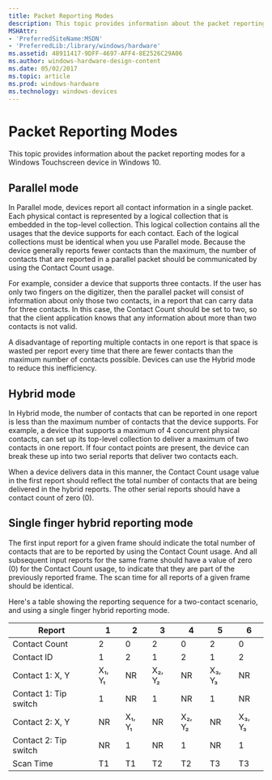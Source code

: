 ```yaml
---
title: Packet Reporting Modes
description: This topic provides information about the packet reporting modes for a Windows Touchscreen device in Windows 10.
MSHAttr:
- 'PreferredSiteName:MSDN'
- 'PreferredLib:/library/windows/hardware'
ms.assetid: 48911417-9DFF-4697-AFF4-8E2526C29A06
ms.author: windows-hardware-design-content
ms.date: 05/02/2017
ms.topic: article
ms.prod: windows-hardware
ms.technology: windows-devices
---
```


# Packet Reporting Modes


This topic provides information about the packet reporting modes for a Windows Touchscreen device in Windows 10.

## Parallel mode


In Parallel mode, devices report all contact information in a single packet. Each physical contact is represented by a logical collection that is embedded in the top-level collection. This logical collection contains all the usages that the device supports for each contact. Each of the logical collections must be identical when you use Parallel mode. Because the device generally reports fewer contacts than the maximum, the number of contacts that are reported in a parallel packet should be communicated by using the Contact Count usage.

For example, consider a device that supports three contacts. If the user has only two fingers on the digitizer, then the parallel packet will consist of information about only those two contacts, in a report that can carry data for three contacts. In this case, the Contact Count should be set to two, so that the client application knows that any information about more than two contacts is not valid.

A disadvantage of reporting multiple contacts in one report is that space is wasted per report every time that there are fewer contacts than the maximum number of contacts possible. Devices can use the Hybrid mode to reduce this inefficiency.

## Hybrid mode


In Hybrid mode, the number of contacts that can be reported in one report is less than the maximum number of contacts that the device supports. For example, a device that supports a maximum of 4 concurrent physical contacts, can set up its top-level collection to deliver a maximum of two contacts in one report. If four contact points are present, the device can break these up into two serial reports that deliver two contacts each.

When a device delivers data in this manner, the Contact Count usage value in the first report should reflect the total number of contacts that are being delivered in the hybrid reports. The other serial reports should have a contact count of zero (0).

## Single finger hybrid reporting mode


The first input report for a given frame should indicate the total number of contacts that are to be reported by using the Contact Count usage. And all subsequent input reports for the same frame should have a value of zero (0) for the Contact Count usage, to indicate that they are part of the previously reported frame. The scan time for all reports of a given frame should be identical.

Here's a table showing the reporting sequence for a two-contact scenario, and using a single finger hybrid reporting mode.

| Report                | 1      | 2      | 3      | 4      | 5      | 6      |
|-----------------------|--------|--------|--------|--------|--------|--------|
| Contact Count         | 2      | 0      | 2      | 0      | 2      | 0      |
| Contact ID            | 1      | 2      | 1      | 2      | 1      | 2      |
| Contact 1: X, Y       | X₁, Y₁ | NR     | X₂, Y₂ | NR     | X₃, Y₃ | NR     |
| Contact 1: Tip switch | 1      | NR     | 1      | NR     | 1      | NR     |
| Contact 2: X, Y       | NR     | X₁, Y₁ | NR     | X₂, Y₂ | NR     | X₃, Y₃ |
| Contact 2: Tip switch | NR     | 1      | NR     | 1      | NR     | 1      |
| Scan Time             | T1     | T1     | T2     | T2     | T3     | T3     |

 

 

 






